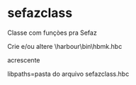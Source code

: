 # sefazclass
Classe com funçòes pra Sefaz

Crie e/ou altere \harbour\bin\hbmk.hbc

acrescente

libpaths=pasta do arquivo sefazclass.hbc
